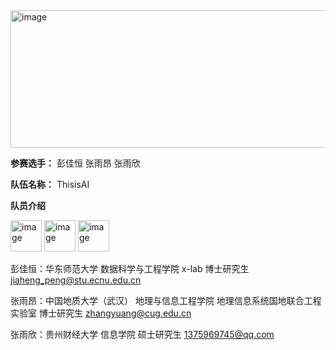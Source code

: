 <img width="880" height="220" alt="image" src="https://github.com/user-attachments/assets/05d5d82d-8eac-4375-8965-751871233db2" />

**参赛选手：** 彭佳恒 张雨昂 张雨欣

**队伍名称：** ThisisAI

**队员介绍**

<img width="50" height="50" alt="image" src="https://github.com/user-attachments/assets/b9a58cc3-e9fd-4e41-a312-af17393b3a98" /> <img width="50" height="50" alt="image" src="https://github.com/user-attachments/assets/3789bc09-9f9c-4c20-aa26-bfb3fa82d7c0" /> <img width="50" height="50" alt="image" src="https://github.com/user-attachments/assets/aaba86cc-cdf6-41d2-9e09-be400515955a" />

彭佳恒：华东师范大学 数据科学与工程学院 x-lab 博士研究生 jiaheng_peng@stu.ecnu.edu.cn

张雨昂：中国地质大学（武汉） 地理与信息工程学院 地理信息系统国地联合工程实验室 博士研究生 zhangyuang@cug.edu.cn

张雨欣：贵州财经大学 信息学院 硕士研究生 1375969745@qq.com

